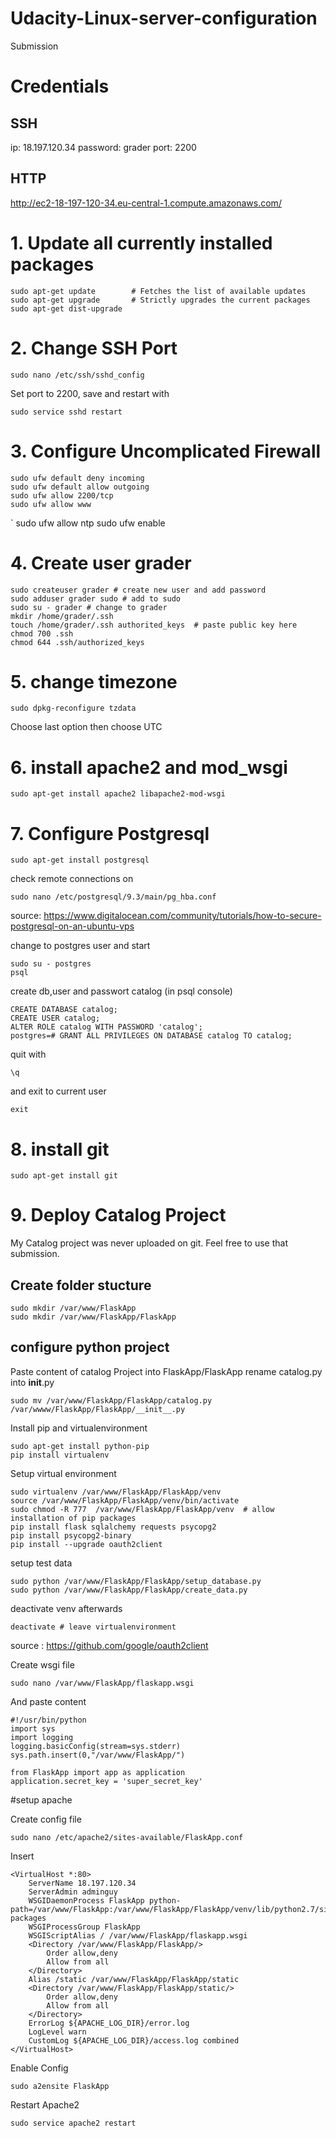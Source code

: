 # Udacity-Linux-server-configuration
Submission


# Credentials

## SSH
ip: 18.197.120.34
password: grader
port: 2200

## HTTP

http://ec2-18-197-120-34.eu-central-1.compute.amazonaws.com/


# 1.  Update all currently installed packages
	sudo apt-get update        # Fetches the list of available updates
	sudo apt-get upgrade       # Strictly upgrades the current packages
	sudo apt-get dist-upgrade 
# 2. Change SSH Port 
`sudo nano /etc/ssh/sshd_config`

Set port to 2200, save and restart with

`sudo service sshd restart`

# 3. Configure Uncomplicated Firewall
	sudo ufw default deny incoming
	sudo ufw default allow outgoing
	sudo ufw allow 2200/tcp
	sudo ufw allow www
`	sudo ufw allow ntp
	sudo ufw enable
	
# 4. Create user grader 
	sudo createuser grader # create new user and add password
	sudo adduser grader sudo # add to sudo
	sudo su - grader # change to grader
	mkdir /home/grader/.ssh 
	touch /home/grader/.ssh authorited_keys  # paste public key here 
	chmod 700 .ssh
	chmod 644 .ssh/authorized_keys 

# 5. change timezone 
	sudo dpkg-reconfigure tzdata
	
Choose last option then choose UTC

# 6. install apache2  and mod_wsgi
	sudo apt-get install apache2 libapache2-mod-wsgi
	
# 7. Configure Postgresql
	sudo apt-get install postgresql

check remote connections on

	sudo nano /etc/postgresql/9.3/main/pg_hba.conf

source: https://www.digitalocean.com/community/tutorials/how-to-secure-postgresql-on-an-ubuntu-vps

change to postgres user and start

	sudo su - postgres
	psql

create db,user and passwort catalog (in psql console)

	CREATE DATABASE catalog;
	CREATE USER catalog;
	ALTER ROLE catalog WITH PASSWORD 'catalog';
	postgres=# GRANT ALL PRIVILEGES ON DATABASE catalog TO catalog;
	
quit with 

	\q
	
and exit to current user
	
	exit
	

# 8. install git 
	
	sudo apt-get install git
	
# 9. Deploy Catalog Project
My Catalog project was never uploaded on git. Feel free to use that submission.

## Create folder stucture
	
	sudo mkdir /var/www/FlaskApp
	sudo mkdir /var/www/FlaskApp/FlaskApp
	
## configure python project

Paste content of catalog Project into FlaskApp/FlaskApp
rename catalog.py into __init__.py

	sudo mv /var/www/FlaskApp/FlaskApp/catalog.py /var/wwww/FlaskApp/FlaskApp/__init__.py

Install pip and virtualenvironment

	sudo apt-get install python-pip
	pip install virtualenv

Setup virtual environment

	sudo virtualenv /var/www/FlaskApp/FlaskApp/venv
	source /var/www/FlaskApp/FlaskApp/venv/bin/activate
	sudo chmod -R 777  /var/www/FlaskApp/FlaskApp/venv  # allow installation of pip packages
	pip install flask sqlalchemy requests psycopg2
	pip install psycopg2-binary
	pip install --upgrade oauth2client

setup test data 

	sudo python /var/www/FlaskApp/FlaskApp/setup_database.py
	sudo python /var/www/FlaskApp/FlaskApp/create_data.py

deactivate venv afterwards 

	deactivate # leave virtualenvironment

source : https://github.com/google/oauth2client

	
Create wsgi file 
	
	sudo nano /var/www/FlaskApp/flaskapp.wsgi

And paste content 

	#!/usr/bin/python
	import sys
	import logging
	logging.basicConfig(stream=sys.stderr)
	sys.path.insert(0,"/var/www/FlaskApp/")

	from FlaskApp import app as application
	application.secret_key = 'super_secret_key'

#setup apache

Create config file
	
	sudo nano /etc/apache2/sites-available/FlaskApp.conf
	
Insert
	
	<VirtualHost *:80>
		ServerName 18.197.120.34
		ServerAdmin adminguy
		WSGIDaemonProcess FlaskApp python-path=/var/www/FlaskApp:/var/www/FlaskApp/FlaskApp/venv/lib/python2.7/site-packages
		WSGIProcessGroup FlaskApp
		WSGIScriptAlias / /var/www/FlaskApp/flaskapp.wsgi
		<Directory /var/www/FlaskApp/FlaskApp/>
			Order allow,deny
			Allow from all
		</Directory>
		Alias /static /var/www/FlaskApp/FlaskApp/static
		<Directory /var/www/FlaskApp/FlaskApp/static/>
			Order allow,deny
			Allow from all
		</Directory>
		ErrorLog ${APACHE_LOG_DIR}/error.log
		LogLevel warn
		CustomLog ${APACHE_LOG_DIR}/access.log combined
	</VirtualHost>

Enable Config
	
	sudo a2ensite FlaskApp

Restart Apache2
	
	sudo service apache2 restart 

	
